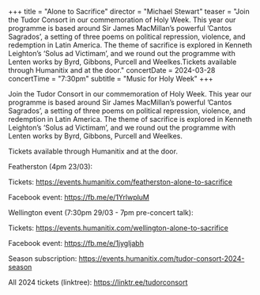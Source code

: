 +++
title = "Alone to Sacrifice"
director = "Michael Stewart"
teaser = "Join the Tudor Consort in our commemoration of Holy Week. This year our programme is based around Sir James MacMillan’s powerful ’Cantos Sagrados’, a setting of three poems on political repression, violence, and redemption in Latin America. The theme of sacrifice is explored in Kenneth Leighton’s ‘Solus ad Victimam’, and we round out the programme with Lenten works by Byrd, Gibbons, Purcell and Weelkes.Tickets available through Humanitix and at the door."
concertDate = 2024-03-28
concertTime = "7:30pm"
subtitle = "Music for Holy Week"
+++

Join the Tudor Consort in our commemoration of Holy Week. This year our programme is based around Sir James MacMillan’s powerful ’Cantos Sagrados’, a setting of three poems on political repression, violence, and redemption in Latin America. The theme of sacrifice is explored in Kenneth Leighton’s ‘Solus ad Victimam’, and we round out the programme with Lenten works by Byrd, Gibbons, Purcell and Weelkes.


Tickets available through Humanitix and at the door.


Featherston (4pm 23/03):  

Tickets: https://events.humanitix.com/featherston-alone-to-sacrifice  

Facebook event: https://fb.me/e/1YrlwpluM


Wellington event (7:30pm 29/03 - 7pm pre-concert talk):  

Tickets: https://events.humanitix.com/wellington-alone-to-sacrifice  

Facebook event: https://fb.me/e/1jygljabh


Season subscription: https://events.humanitix.com/tudor-consort-2024-season  

All 2024 tickets (linktree): https://linktr.ee/tudorconsort
